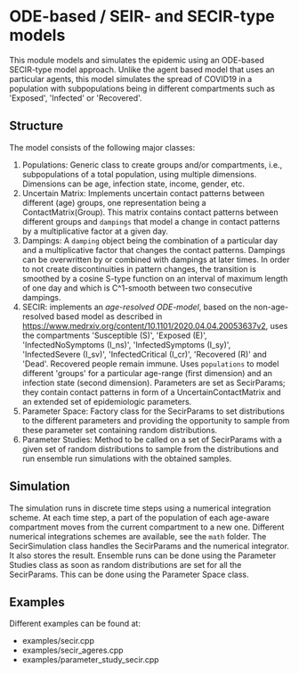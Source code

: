 # ODE-based / SEIR- and SECIR-type models

This module models and simulates the epidemic using an ODE-based SECIR-type model approach. Unlike the agent based model that uses an particular agents, this model simulates the spread of COVID19 in a population with subpopulations being in different compartments such as 'Exposed', 'Infected' or 'Recovered'.

## Structure

The model consists of the following major classes:
1. Populations: Generic class to create groups and/or compartments, i.e., subpopulations of a total population, using multiple dimensions. Dimensions can be age, infection state, income, gender, etc. 
2. Uncertain Matrix: Implements uncertain contact patterns between different (age) groups, one representation being a ContactMatrix(Group). This matrix contains contact patterns between different groups and `dampings` that model a change in contact patterns by a multiplicative factor at a given day.
3. Dampings: A `damping` object being the combination of a particular day and a multiplicative factor that changes the contact patterns. Dampings can be overwritten by or combined with dampings at later times. In order to not create discontinuities in pattern changes, the transition is smoothed by a cosine S-type function on an interval of maximum length of one day and which is C^1-smooth between two consecutive dampings.
5. SECIR: implements an *age-resolved ODE-model*, based on the non-age-resolved based model as described in https://www.medrxiv.org/content/10.1101/2020.04.04.20053637v2, uses the compartments 'Susceptible (S)', 'Exposed (E)', 'InfectedNoSymptoms (I_ns)', 'InfectedSymptoms (I_sy)', 'InfectedSevere (I_sv)', 'InfectedCritical (I_cr)', 'Recovered (R)' and 'Dead'. Recovered people remain immune. Uses `populations` to model different 'groups' for a particular age-range (first dimension) and an infection state (second dimension). Parameters are set as SecirParams; they contain contact patterns in form of a UncertainContactMatrix and an extended set of epidemiologic parameters.
6. Parameter Space: Factory class for the SecirParams to set distributions to the different parameters and providing the opportunity to sample from these parameter set containing random distributions.
7. Parameter Studies: Method to be called on a set of SecirParams with a given set of random distributions to sample from the distributions and run ensemble run simulations with the obtained samples.

## Simulation

The simulation runs in discrete time steps using a numerical integration scheme. At each time step, a part of the population of each age-aware compartment moves from the current compartment to a new one. Different numerical integrations schemes are available, see the `math` folder. The SecirSimulation class handles the SecirParams and the numerical integrator. It also stores the result. Ensemble runs can be done using the Parameter Studies class as soon as random distributions are set for all the SecirParams. This can be done using the Parameter Space class.

## Examples

Different examples can be found at:

- examples/secir.cpp
- examples/secir_ageres.cpp
- examples/parameter_study_secir.cpp
